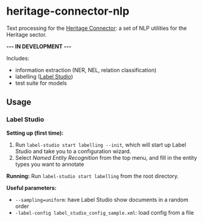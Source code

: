 # heritage-connector-nlp

Text processing for the [Heritage Connector](https://github.com/TheScienceMuseum/heritage-connector): a set of NLP utilities for the Heritage sector.

**--- IN DEVELOPMENT ---**

Includes:

- information extraction (NER, NEL, relation classification)
- labelling ([Label Studio](https://labelstud.io/))
- test suite for models


## Usage

### Label Studio

**Setting up (first time):**

1. Run `label-studio start labelling --init`, which will start up Label Studio and take you to a configuration wizard. 
2. Select *Named Entity Recognition* from the top menu, and fill in the entity types you want to annotate

**Running:** Run `label-studio start labelling` from the root directory.

**Useful parameters:**

- `--sampling=uniform`: have Label Studio show documents in a random order
- `-label-config label_studio_config_sample.xml`: load config from a file
